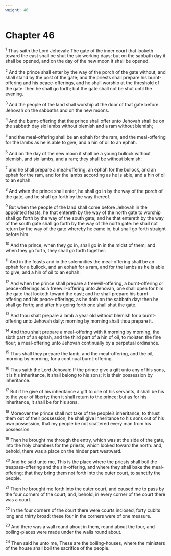 ```yaml
---
weight: 46
---
```


# Chapter 46

<sup>1</sup> Thus saith the Lord Jehovah: The gate of the inner court that looketh toward the east shall be shut the six working days; but on the sabbath day it shall be opened, and on the day of the new moon it shall be opened. 

<sup>2</sup> And the prince shall enter by the way of the porch of the gate without, and shall stand by the post of the gate; and the priests shall prepare his burnt-offering and his peace-offerings, and he shall worship at the threshold of the gate: then he shall go forth; but the gate shall not be shut until the evening. 

<sup>3</sup> And the people of the land shall worship at the door of that gate before Jehovah on the sabbaths and on the new moons. 

<sup>4</sup> And the burnt-offering that the prince shall offer unto Jehovah shall be on the sabbath day six lambs without blemish and a ram without blemish; 

<sup>5</sup> and the meal-offering shall be an ephah for the ram, and the meal-offering for the lambs as he is able to give, and a hin of oil to an ephah. 

<sup>6</sup> And on the day of the new moon it shall be a young bullock without blemish, and six lambs, and a ram; they shall be without blemish: 

<sup>7</sup> and he shall prepare a meal-offering, an ephah for the bullock, and an ephah for the ram, and for the lambs according as he is able, and a hin of oil to an ephah. 

<sup>8</sup> And when the prince shall enter, he shall go in by the way of the porch of the gate, and he shall go forth by the way thereof. 

<sup>9</sup> But when the people of the land shall come before Jehovah in the appointed feasts, he that entereth by the way of the north gate to worship shall go forth by the way of the south gate; and he that entereth by the way of the south gate shall go forth by the way of the north gate: he shall not return by the way of the gate whereby he came in, but shall go forth straight before him. 

<sup>10</sup> And the prince, when they go in, shall go in in the midst of them; and when they go forth, they shall go forth together. 

<sup>11</sup> And in the feasts and in the solemnities the meal-offering shall be an ephah for a bullock, and an ephah for a ram, and for the lambs as he is able to give, and a hin of oil to an ephah. 

<sup>12</sup> And when the prince shall prepare a freewill-offering, a burnt-offering or peace-offerings as a freewill-offering unto Jehovah, one shall open for him the gate that looketh toward the east; and he shall prepare his burnt-offering and his peace-offerings, as he doth on the sabbath day: then he shall go forth; and after his going forth one shall shut the gate. 

<sup>13</sup> And thou shalt prepare a lamb a year old without blemish for a burnt-offering unto Jehovah daily: morning by morning shalt thou prepare it. 

<sup>14</sup> And thou shalt prepare a meal-offering with it morning by morning, the sixth part of an ephah, and the third part of a hin of oil, to moisten the fine flour; a meal-offering unto Jehovah continually by a perpetual ordinance. 

<sup>15</sup> Thus shall they prepare the lamb, and the meal-offering, and the oil, morning by morning, for a continual burnt-offering. 

<sup>16</sup> Thus saith the Lord Jehovah: If the prince give a gift unto any of his sons, it is his inheritance, it shall belong to his sons; it is their possession by inheritance. 

<sup>17</sup> But if he give of his inheritance a gift to one of his servants, it shall be his to the year of liberty; then it shall return to the prince; but as for his inheritance, it shall be for his sons. 

<sup>18</sup> Moreover the prince shall not take of the people’s inheritance, to thrust them out of their possession; he shall give inheritance to his sons out of his own possession, that my people be not scattered every man from his possession. 

<sup>19</sup> Then he brought me through the entry, which was at the side of the gate, into the holy chambers for the priests, which looked toward the north: and, behold, there was a place on the hinder part westward. 

<sup>20</sup> And he said unto me, This is the place where the priests shall boil the trespass-offering and the sin-offering, and where they shall bake the meal-offering; that they bring them not forth into the outer court, to sanctify the people. 

<sup>21</sup> Then he brought me forth into the outer court, and caused me to pass by the four corners of the court; and, behold, in every corner of the court there was a court. 

<sup>22</sup> In the four corners of the court there were courts inclosed, forty cubits long and thirty broad: these four in the corners were of one measure. 

<sup>23</sup> And there was a wall round about in them, round about the four, and boiling-places were made under the walls round about. 

<sup>24</sup> Then said he unto me, These are the boiling-houses, where the ministers of the house shall boil the sacrifice of the people. 


